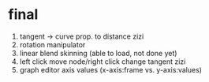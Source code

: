 # final
1. tangent ->  curve prop. to distance zizi
2. rotation manipulator 
3. linear blend skinning (able to load, not done yet)
4. left click move node/right click change tangent zizi
5. graph editor axis values (x-axis:frame vs. y-axis:values)
